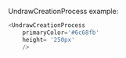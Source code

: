 UndrawCreationProcess example:
```js 
<UndrawCreationProcess
    primaryColor='#6c68fb'
    height= '250px'
    />
```